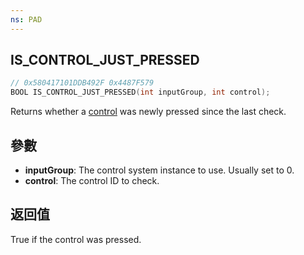 ```yaml
---
ns: PAD
---
```

## IS_CONTROL_JUST_PRESSED

```c
// 0x580417101DDB492F 0x4487F579
BOOL IS_CONTROL_JUST_PRESSED(int inputGroup, int control);
```

Returns whether a [control](https://docs.fivem.net/game-references/controls/) was newly pressed since the last check.

## 參數
* **inputGroup**: The control system instance to use. Usually set to 0.
* **control**: The control ID to check.

## 返回值
True if the control was pressed.